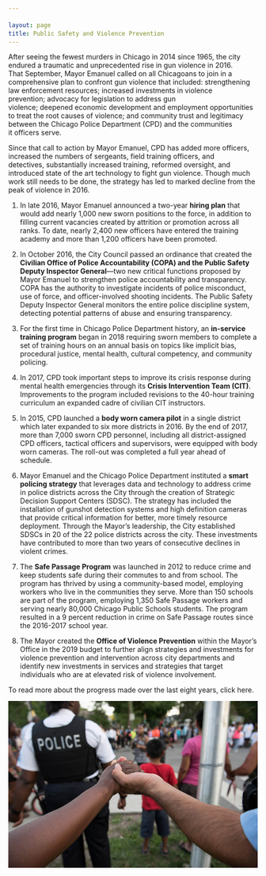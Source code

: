 ```yaml
---

layout: page
title: Public Safety and Violence Prevention 
---
```


After seeing the fewest murders in Chicago in 2014 since 1965, the city endured a traumatic and unprecedented rise in gun violence in 2016. That September, Mayor Emanuel called on all Chicagoans to join in a comprehensive plan to confront gun violence that included: strengthening law enforcement resources; increased investments in violence prevention; advocacy for legislation to address gun violence; deepened economic development and employment opportunities to treat the root causes of violence; and community trust and legitimacy between the Chicago Police Department (CPD) and the communities it officers serve.  

Since that call to action by Mayor Emanuel, CPD has added more officers, increased the numbers of sergeants, field training officers, and detectives, substantially increased training, reformed oversight, and introduced state of the art technology to fight gun violence. Though much work still needs to be done, the strategy has led to marked decline from the peak of violence in 2016.  

1. In late 2016, Mayor Emanuel announced a two-year **hiring plan** that would add nearly 1,000 new sworn positions to the force, in addition to filling current vacancies created by attrition or promotion across all ranks. To date, nearly 2,400 new officers have entered the training academy and more than 1,200 officers have been promoted. 

1. In October 2016, the City Council passed an ordinance that created the **Civilian Office of Police Accountability (COPA) and the Public Safety Deputy Inspector General**—two new critical functions proposed by Mayor Emanuel to strengthen police accountability and transparency. COPA has the authority to investigate incidents of police misconduct, use of force, and officer-involved shooting incidents. The Public Safety Deputy Inspector General monitors the entire police discipline system, detecting potential patterns of abuse and ensuring transparency.  

1. For the first time in Chicago Police Department history, an **in-service training program** began in 2018 requiring sworn members to complete a set of training hours on an annual basis on topics like implicit bias, procedural justice, mental health, cultural competency, and community policing. 

1. In 2017, CPD took important steps to improve its crisis response during mental health emergencies through its **Crisis Intervention Team (CIT)**. Improvements to the program included revisions to the 40-hour training curriculum an expanded cadre of civilian CIT instructors. 

1. In 2015, CPD launched a **body worn camera pilot** in a single district which later expanded to six more districts in 2016. By the end of 2017, more than 7,000 sworn CPD personnel, including all district-assigned CPD officers, tactical officers and supervisors, were equipped with body worn cameras. The roll-out was completed a full year ahead of schedule. 

1. Mayor Emanuel and the Chicago Police Department instituted a **smart policing strategy** that leverages data and technology to address crime in police districts across the City through the creation of Strategic Decision Support Centers (SDSC). The strategy has included the installation of gunshot detection systems and high definition cameras that provide critical information for better, more timely resource deployment. Through the Mayor’s leadership, the City established SDSCs in 20 of the 22 police districts across the city. These investments have contributed to more than two years of consecutive declines in violent crimes. 

1. The **Safe Passage Program** was launched in 2012 to reduce crime and keep students safe during their commutes to and from school. The program has thrived by using a community-based model, employing workers who live in the communities they serve. More than 150 schools are part of the program, employing 1,350 Safe Passage workers and serving nearly 80,000 Chicago Public Schools students. The program resulted in a 9 percent reduction in crime on Safe Passage routes since the 2016-2017 school year.

1. The Mayor created the **Office of Violence Prevention** within the Mayor’s Office in the 2019 budget to further align strategies and investments for violence prevention and intervention across city departments and identify new investments in services and strategies that target individuals who are at elevated risk of violence involvement.

To read more about the progress made over the last eight years, click here.

![Image of community event with CPD](/assets/img/CAPS.jpg) 